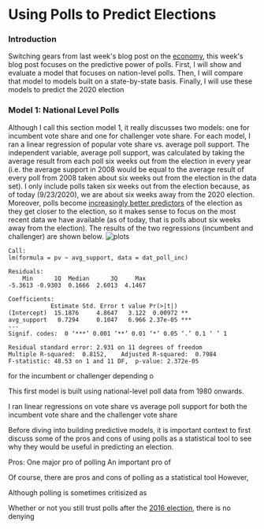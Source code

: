 # Using Polls to Predict Elections

### Introduction

Switching gears from last week's blog post on the [economy](Econ.md), this week's
blog post focuses on the predictive power of polls. First, I will show and evaluate a model
that focuses on nation-level polls. Then, I will compare that model to models built
on a state-by-state basis. Finally, I will use these models to predict the 2020 election

### Model 1: National Level Polls

Although I call this section model 1, it really discusses two models: one for incumbent vote share
and one for challenger vote share. For each model, I ran a linear regression of
popular vote share vs. average poll support. The independent variable, average poll support,
was calculated by taking the average result from each poll six weeks out from the election
in every year (i.e. the average support in 2008 would be equal to the average result of every poll from 2008
taken about six weeks out from the election in the data set). I only include polls taken six weeks
out from the election because, as of today (9/23/2020), we are about six weeks away from the 2020
election. Moreover, polls become [increasingly better predictors](https://www.semanticscholar.org/paper/Election-forecasting%3A-Too-far-out-Jennings-Lewis-Beck/7d0621cd3f984483652caf09e7764c88233948d7) of the election as they get
closer to the election, so it makes sense to focus on the most recent data we have available (as of today, that is polls
about six weeks away from the election). The results of the two regressions (incumbent and challenger) are 
shown below. 
![plots](Gov1247-master/figures/national_polls_plots.png)

```
Call:
lm(formula = pv ~ avg_support, data = dat_poll_inc)

Residuals:
    Min      1Q  Median      3Q     Max 
-5.3613 -0.9303  0.1666  2.6013  4.1467 

Coefficients:
            Estimate Std. Error t value Pr(>|t|)    
(Intercept)  15.1876     4.8647   3.122  0.00972 ** 
avg_support   0.7294     0.1047   6.966 2.37e-05 ***
---
Signif. codes:  0 ‘***’ 0.001 ‘**’ 0.01 ‘*’ 0.05 ‘.’ 0.1 ‘ ’ 1

Residual standard error: 2.931 on 11 degrees of freedom
Multiple R-squared:  0.8152,	Adjusted R-squared:  0.7984 
F-statistic: 48.53 on 1 and 11 DF,  p-value: 2.372e-05
```



for the incumbent or challenger depending o

This first model is built using national-level poll data from 1980 onwards.


I ran 
linear regressions on vote share vs average poll support for both the incumbent vote
share and the challenger vote share








Before diving into building predictive models,
it is important context to first discuss some of the pros and cons of using polls as a statistical tool to 
see why they would be useful in predicting an election.

Pros: One major pro of polling 
An important pro of 



Of course, there are pros and cons 
of polling as a statistical tool However, 


Although polling is sometimes critisized
as 

Whether or not you still trust polls after
the [2016 election](https://www.pewresearch.org/fact-tank/2016/11/09/why-2016-election-polls-missed-their-mark/),
there is no denying 
